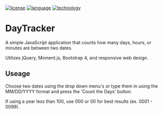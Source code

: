 [![license](https://img.shields.io/badge/license-MIT-green.svg?longCache=true&style=flat)](https://en.wikipedia.org/wiki/MIT_License)
[![language](https://img.shields.io/badge/language-JavaScript-blue.svg?longCache=true&style=flat)](https://developer.mozilla.org/en-US/docs/Web/JavaScript)
[![technology](https://img.shields.io/badge/technology-jQuery-green.svg?longCache=true&style=flat)](https://api.jquery.com/)

# DayTracker
A simple JavaScript application that counts how many days, hours, or minutes are between two dates.

Utilizes jQuery, Moment.js, Bootstrap 4, and responsive web design.

## Useage 
Choose two dates using the drop down menu's or type them in using the MM/DD/YYYY format and press the 'Count the Days' button.

If using a year less than 100, use 000 or 00 for best results (ex. 0001 - 0099).
